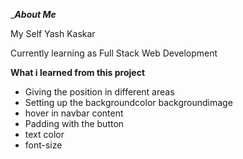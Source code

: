 __________About Me_________

My Self  Yash Kaskar 

Currently learning as Full Stack Web Development




____________What i learned from this project____________

* Giving the position in different areas
* Setting up the backgroundcolor backgroundimage
* hover in navbar content
* Padding with the button 
* text color 
* font-size

